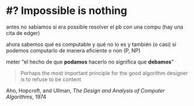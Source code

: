 # #? Impossible is nothing

antes no sabíamos si era possible resolver el pb con una compu (hay una cita de edger)

ahora sabemos qué es computable y qué no lo es y también (o casi) si podemos computarlo de manera eficiente o non (P, NP)

meter "el hecho de que **podamos** hacerlo no significa que **debamos**"


> Perhaps the most important principle for the good algorithm designer is to refuse to be content 

Aho, Hopcroft, and Ullman, _The Design and Analysis of Computer Algorithms_, 1974

